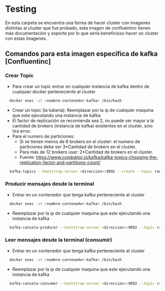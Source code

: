 
# Testing

En esta carpeta se encuentra una forma de hacer cluster con imagenes distintas al cluster que fue probado, esta imagen de confluentinc tienen más documentación y soporte por lo que sería beneficioso hacer un cluster con estas imagenes.

## Comandos para esta imagen especifica de kafka [Confluentinc]
### Crear Topic
* Para crear un topic entrar en cualquier instancia de kafka dentro de cualquier docker perteneciente al cluster 
```bash
  docker exec -it <nombre-contenedor-kafka> /bin/bash
```
* Crear un topic (la tubería): Reemplazar <direccion> por la ip de cualquier maquina que este ejecutando una instancia de kafka
* El factor de replicación se recomienda sea 2, no puede ser mayor a la cantidad de brokers (instancia de kafka) existentes en el cluster, sino tira error.
* Para el numero de particiones:
  * Si se tienen menos de 6 brokers en el cluster: el numero de particiones debe ser 3*Cantidad de brokers en el cluster.
  * Para más de 12 brokers usar: 2*Cantidad de brokers en el cluster.
  * Fuente: https://www.conduktor.io/kafka/kafka-topics-choosing-the-replication-factor-and-partitions-count/

```bash
  kafka-topics --bootstrap-server <direccion>:9092 --create --topic randomTopic --replication-factor 3 --partitions 6
```
### Producir mensajes desde la terminal

* Entrar en un contenedor que tenga kafka perteneciente al cluster
```bash
  docker exec -it <nombre-contenedor-kafka> /bin/bash
```
* Reemplazar <direccion> por la ip de cualquier maquina que este ejecutando una instancia de kafka
```bash
  kafka-console-producer --bootstrap-server <direccion>:9092 --topic randomTopic
```

### Leer mensajes desde la terminal (consumir)

* Entrar en un contenedor que tenga kafka perteneciente al cluster
```bash
  docker exec -it <nombre-contenedor-kafka> /bin/bash
```
* Reemplazar <direccion> por la ip de cualquier maquina que este ejecutando una instancia de kafka
```bash
  kafka-console-consumer --bootstrap-server <direccion>:9092 --topic randomTopic --from-beginning
```
